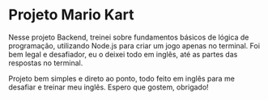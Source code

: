 # Projeto Mario Kart
Nesse projeto Backend, treinei sobre fundamentos básicos de lógica de programação, utilizando Node.js para criar um jogo apenas no terminal.
Foi bem legal e desafiador, eu o deixei todo em inglês, até as partes das respostas no terminal.

Projeto bem simples e direto ao ponto, todo feito em inglês para me desafiar e treinar meu inglês. Espero que gostem, obrigado!